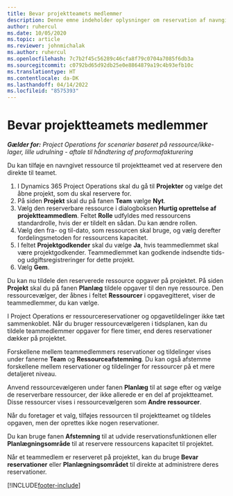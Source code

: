 ```yaml
---
title: Bevar projektteamets medlemmer
description: Denne emne indeholder oplysninger om reservation af navngivne ressourcer til projektteam og deres tildeling af opgaver.
author: ruhercul
ms.date: 10/05/2020
ms.topic: article
ms.reviewer: johnmichalak
ms.author: ruhercul
ms.openlocfilehash: 7c7b2f45c56289c46cfa8f79c0704a7085f6db3a
ms.sourcegitcommit: c0792bd65d92db25e0e8864879a19c4b93efb10c
ms.translationtype: HT
ms.contentlocale: da-DK
ms.lasthandoff: 04/14/2022
ms.locfileid: "8575393"
---
```

# <a name="maintain-team-members"></a>Bevar projektteamets medlemmer

_**Gælder for:** Project Operations for scenarier baseret på ressource/ikke-lager, lille udrulning - aftale til håndtering af proformafakturering_

Du kan tilføje en navngivet ressource til projektteamet ved at reservere den direkte til teamet.

1. I Dynamics 365 Project Operations skal du gå til **Projekter** og vælge det åbne projekt, som du skal reservere for.
2. På siden **Projekt** skal du på fanen **Team** vælge **Nyt**. 
3. Vælg den reserverbare ressource i dialogboksen **Hurtig oprettelse af projektteammedlem**. Feltet **Rolle** udfyldes med ressourcens standardrolle, hvis der er tildelt en sådan. Du kan ændre rollen. 
4. Vælg den fra- og til-dato, som ressourcen skal bruge, og vælg derefter fordelingsmetoden for ressourcens kapacitet. 
5. I feltet **Projektgodkender** skal du vælge **Ja**, hvis teammedlemmet skal være projektgodkender. Teammedlemmet kan godkende indsendte tids- og udgiftsregistreringer for dette projekt. 
6. Vælg **Gem**.

Du kan nu tildele den reserverede ressource opgaver på projektet. På siden **Projekt** skal du på fanen **Planlæg** tildele opgaver til den nye ressource. Den ressourcevælger, der åbnes i feltet **Ressourcer** i opgavegitteret, viser de teammedlemmer, du kan vælge.


I Project Operations er ressourcereservationer og opgavetildelinger ikke tæt sammenkoblet. Når du bruger ressourcevælgeren i tidsplanen, kan du tildele teammedlemmer opgaver for flere timer, end deres reservationer dækker på projektet.

Forskellene mellem teammedlemmers reservationer og tildelinger vises under fanerne **Team** og **Ressourceafstemning**. Du kan også afstemme forskellene mellem reservationer og tildelinger for ressourcer på et mere detaljeret niveau.

Anvend ressourcevælgeren under fanen **Planlæg** til at søge efter og vælge de reserverbare ressourcer, der ikke allerede er en del af projektteamet. Disse ressourcer vises i ressourcevælgeren som **Andre ressourcer**.

Når du foretager et valg, tilføjes ressourcen til projektteamet og tildeles opgaven, men der oprettes ikke nogen reservationer.

Du kan bruge fanen **Afstemning** til at udvide reservationsfunktionen eller **Planlægningsområde** til at reservere ressourcens kapacitet til projektet.

Når et teammedlem er reserveret på projektet, kan du bruge **Bevar reservationer** eller **Planlægningsområdet** til direkte at administrere deres reservationer.


[!INCLUDE[footer-include](../includes/footer-banner.md)]